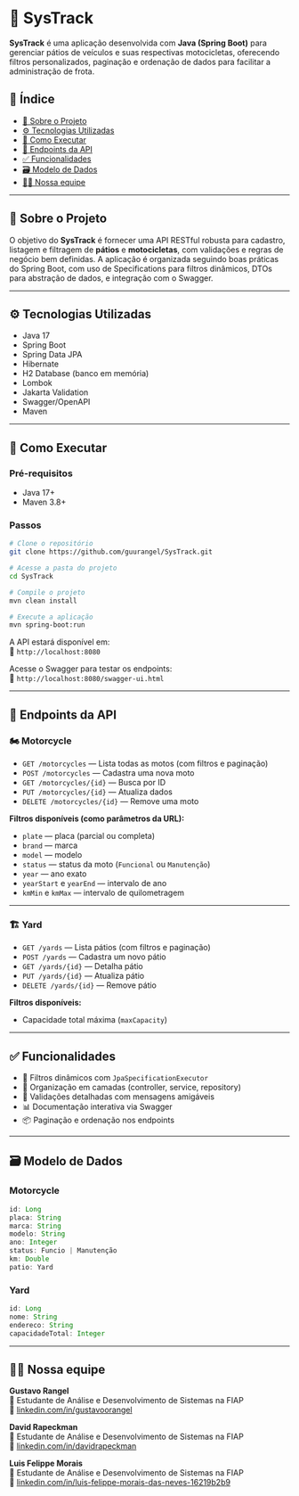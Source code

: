 # 🚀 SysTrack

**SysTrack** é uma aplicação desenvolvida com **Java (Spring Boot)** para gerenciar pátios de veículos e suas respectivas motocicletas, oferecendo filtros personalizados, paginação e ordenação de dados para facilitar a administração de frota.

## 📌 Índice

- [🧾 Sobre o Projeto](#-sobre-o-projeto)
- [⚙️ Tecnologias Utilizadas](#-tecnologias-utilizadas)
- [🧪 Como Executar](#-como-executar)
- [📌 Endpoints da API](#-endpoints-da-api)
- [✅ Funcionalidades](#-funcionalidades)
- [🗃️ Modelo de Dados](#-modelo-de-dados)
- [👨‍💻 Nossa equipe](#-nossa-equipe)

---

## 🧾 Sobre o Projeto

O objetivo do **SysTrack** é fornecer uma API RESTful robusta para cadastro, listagem e filtragem de **pátios** e **motocicletas**, com validações e regras de negócio bem definidas. A aplicação é organizada seguindo boas práticas do Spring Boot, com uso de Specifications para filtros dinâmicos, DTOs para abstração de dados, e integração com o Swagger.

---

## ⚙️ Tecnologias Utilizadas

- Java 17
- Spring Boot
- Spring Data JPA
- Hibernate
- H2 Database (banco em memória)
- Lombok
- Jakarta Validation
- Swagger/OpenAPI
- Maven

---

## 🧪 Como Executar

### Pré-requisitos

- Java 17+
- Maven 3.8+

### Passos

```bash
# Clone o repositório
git clone https://github.com/guurangel/SysTrack.git

# Acesse a pasta do projeto
cd SysTrack

# Compile o projeto
mvn clean install

# Execute a aplicação
mvn spring-boot:run
```

A API estará disponível em:  
📍 `http://localhost:8080`

Acesse o Swagger para testar os endpoints:  
📘 `http://localhost:8080/swagger-ui.html`

---

## 📌 Endpoints da API

### 🏍️ Motorcycle

- `GET /motorcycles` — Lista todas as motos (com filtros e paginação)
- `POST /motorcycles` — Cadastra uma nova moto
- `GET /motorcycles/{id}` — Busca por ID
- `PUT /motorcycles/{id}` — Atualiza dados
- `DELETE /motorcycles/{id}` — Remove uma moto

**Filtros disponíveis (como parâmetros da URL):**

- `plate` — placa (parcial ou completa)
- `brand` — marca
- `model` — modelo
- `status` — status da moto (`Funcional` ou `Manutenção`)
- `year` — ano exato
- `yearStart` e `yearEnd` — intervalo de ano
- `kmMin` e `kmMax` — intervalo de quilometragem

---

### 🏗️ Yard

- `GET /yards` — Lista pátios (com filtros e paginação)
- `POST /yards` — Cadastra um novo pátio
- `GET /yards/{id}` — Detalha pátio
- `PUT /yards/{id}` — Atualiza pátio
- `DELETE /yards/{id}` — Remove pátio

**Filtros disponíveis:**

- Capacidade total máxima (`maxCapacity`)

---

## ✅ Funcionalidades

- 🔎 Filtros dinâmicos com `JpaSpecificationExecutor`
- 🧱 Organização em camadas (controller, service, repository)
- 📖 Validações detalhadas com mensagens amigáveis
- 📊 Documentação interativa via Swagger
- 📦 Paginação e ordenação nos endpoints

---

## 🗃️ Modelo de Dados

### Motorcycle

```java
id: Long
placa: String
marca: String
modelo: String
ano: Integer
status: Funcio | Manutenção
km: Double
patio: Yard
```

### Yard

```java
id: Long
nome: String
endereco: String
capacidadeTotal: Integer
```

---

## 👨‍💻 Nossa equipe

**Gustavo Rangel**  
💼 Estudante de Análise e Desenvolvimento de Sistemas na FIAP  
🔗 [linkedin.com/in/gustavoorangel](https://www.linkedin.com/in/gustavoorangel)

**David Rapeckman**  
💼 Estudante de Análise e Desenvolvimento de Sistemas na FIAP  
🔗 [linkedin.com/in/davidrapeckman](https://www.linkedin.com/in/davidrapeckman)

**Luis Felippe Morais**  
💼 Estudante de Análise e Desenvolvimento de Sistemas na FIAP  
🔗 [linkedin.com/in/luis-felippe-morais-das-neves-16219b2b9](https://www.linkedin.com/in/luis-felippe-morais-das-neves-16219b2b9)
